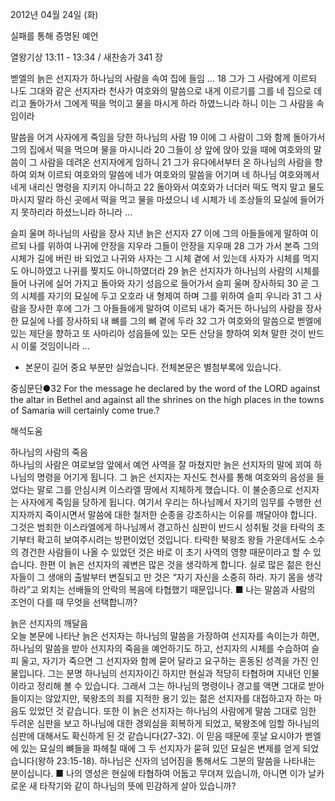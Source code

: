2012년 04월 24일 (화)

실패를 통해 증명된 예언



열왕기상 13:11 - 13:34 / 새찬송가 341 장


벧엘의 늙은 선지자가 하나님의 사람을 속여 집에 들임
… 18 그가 그 사람에게 이르되 나도 그대와 같은 선지자라 천사가 여호와의 말씀으로 내게 이르기를 그를 네 집으로 데리고 돌아가서 그에게 떡을 먹이고 물을 마시게 하라 하였느니라 하니 이는 그 사람을 속임이라

말씀을 어겨 사자에게 죽임을 당한 하나님의 사람
19 이에 그 사람이 그와 함께 돌아가서 그의 집에서 떡을 먹으며 물을 마시니라 20 그들이 상 앞에 앉아 있을 때에 여호와의 말씀이 그 사람을 데려온 선지자에게 임하니 21 그가 유다에서부터 온 하나님의 사람을 향하여 외쳐 이르되 여호와의 말씀에 네가 여호와의 말씀을 어기며 네 하나님 여호와께서 네게 내리신 명령을 지키지 아니하고 22 돌아와서 여호와가 너더러 떡도 먹지 말고 물도 마시지 말라 하신 곳에서 떡을 먹고 물을 마셨으니 네 시체가 네 조상들의 묘실에 들어가지 못하리라 하셨느니라 하니라 …

슬피 울며 하나님의 사람을 장사 지낸 늙은 선지자
27 이에 그의 아들들에게 말하여 이르되 나를 위하여 나귀에 안장을 지우라 그들이 안장을 지우매 28 그가 가서 본즉 그의 시체가 길에 버린 바 되었고 나귀와 사자는 그 시체 곁에 서 있는데 사자가 시체를 먹지도 아니하였고 나귀를 찢지도 아니하였더라 29 늙은 선지자가 하나님의 사람의 시체를 들어 나귀에 실어 가지고 돌아와 자기 성읍으로 들어가서 슬피 울며 장사하되 30 곧 그의 시체를 자기의 묘실에 두고 오호라 내 형제여 하며 그를 위하여 슬피 우니라 31 그 사람을 장사한 후에 그가 그 아들들에게 말하여 이르되 내가 죽거든 하나님의 사람을 장사한 묘실에 나를 장사하되 내 뼈를 그의 뼈 곁에 두라 32 그가 여호와의 말씀으로 벧엘에 있는 제단을 향하고 또 사마리아 성읍들에 있는 모든 산당을 향하여 외쳐 말한 것이 반드시 이룰 것임이니라 …
* 본문이 길어 중요 부분만 실었습니다. 전체본문은 별첨부록에 있습니다.

중심문단●32 For the message he declared by the word of the LORD against the altar in Bethel and against all the shrines on the high places in the towns of Samaria will certainly come true.?

해석도움





하나님의 사람의 죽음  
하나님의 사람은 여로보암 앞에서 예언 사역을 잘 마쳤지만 늙은 선지자의 말에 꾀여 하나님의 명령을 어기게 됩니다. 그 늙은 선지자는 자신도 천사를 통해 여호와의 음성을 들었다는 말로 그를 안심시켜 이스라엘 땅에서 지체하게 했습니다. 이 불순종으로 선지자는 사자에게 죽임을 당하게 됩니다. 여기서 우리는 하나님께서 자기의 임무를 수행한 선지자까지 죽이시면서 말씀에 대한 철저한 순종을 강조하시는 이유를 깨달아야 합니다. 그것은 범죄한 이스라엘에게 하나님께서 경고하신 심판이 반드시 성취될 것을 타락의 초기부터 확고히 보여주시려는 방편이었던 것입니다. 타락한 북왕조 왕들 가운데서도 소수의 경건한 사람들이 나올 수 있었던 것은 바로 이 초기 사역의 영향 때문이라고 할 수 있습니다. 한편 이 늙은 선지자의 궤변은 많은 것을 생각하게 합니다. 실로 많은 젊은 헌신자들이 그 생애의 출발부터 변질되고 만 것은 “자기 자신을 소중히 하라. 자기 몸을 생각하라”고 외치는 선배들의 안락의 복음에 타협했기 때문입니다.
■ 나는 말씀과 사람의 조언이 다를 때 무엇을 선택합니까?

늙은 선지자의 깨달음  
오늘 본문에 나타난 늙은 선지자는 하나님의 말씀을 가장하여 선지자를 속이는가 하면, 하나님의 말씀을 받아 선지자의 죽음을 예언하기도 하고, 선지자의 시체를 수습하여 슬피 울고, 자기가 죽으면 그 선지자와 함께 묻어 달라고 요구하는 혼동된 성격을 가진 인물입니다. 그는 분명 하나님의 선지자이긴 하지만 현실과 적당히 타협하며 지내던 인물이라고 정리해 볼 수 있습니다. 그래서 그는 하나님의 명령이나 경고를 액면 그대로 받아들이지는 않았지만, 북왕조의 죄를 지적한 용기 있는 젊은 선지자를 대접하고자 하는 마음도 있었던 것 같습니다. 또한 이 늙은 선지자는 하나님의 사람에게 말씀 그대로 임한 두려운 심판을 보고 하나님에 대한 경외심을 회복하게 되었고, 북왕조에 임할 하나님의 심판에 대해서도 확신하게 된 것 같습니다(27-32). 이 믿음 때문에 훗날 요시야가 벧엘에 있는 묘실의 뼈들을 파헤칠 때에 그 두 선지자가 묻혀 있던 묘실은 변제를 얻게 되었습니다(왕하 23:15-18). 하나님은 신자의 넘어짐을 통해서도 그분의 말씀을 나타내는 분이십니다.
■ 나의 영성은 현실에 타협하여 어둡고 무뎌져 있습니까, 아니면 이가 날카로운 새 타작기와 같이 하나님의 뜻에 민감하게 살아 있습니까?